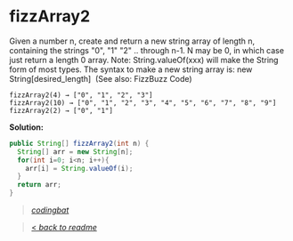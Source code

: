 # fizzArray2

Given a number n, create and return a new string array of length n, containing the strings "0", "1" "2" .. through n-1. N may be 0, in which case just return a length 0 array. Note: String.valueOf(xxx) will make the String form of most types. The syntax to make a new string array is: new String[desired_length]  (See also: FizzBuzz Code)

```
fizzArray2(4) → ["0", "1", "2", "3"]
fizzArray2(10) → ["0", "1", "2", "3", "4", "5", "6", "7", "8", "9"]
fizzArray2(2) → ["0", "1"]
```

**Solution:**

```java
public String[] fizzArray2(int n) {
  String[] arr = new String[n];
  for(int i=0; i<n; i++){
    arr[i] = String.valueOf(i);
  }
  return arr;
}
```

> _[codingbat](https://codingbat.com/prob/p178353)_

> [< _back to readme_](FINDREPLACEREADME)